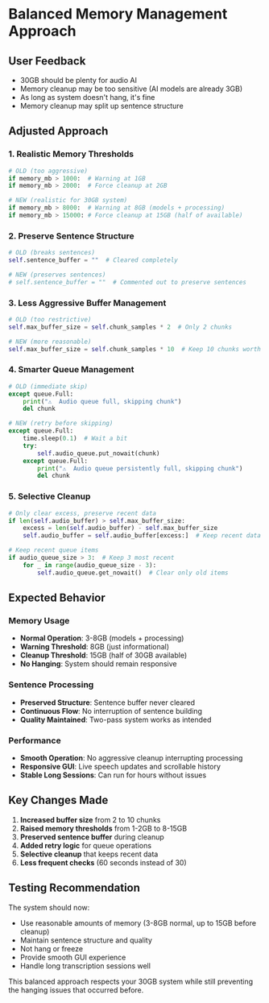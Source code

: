 # Balanced Memory Management Approach

## User Feedback
- 30GB should be plenty for audio AI
- Memory cleanup may be too sensitive (AI models are already 3GB)
- As long as system doesn't hang, it's fine
- Memory cleanup may split up sentence structure

## Adjusted Approach

### 1. **Realistic Memory Thresholds**
```python
# OLD (too aggressive)
if memory_mb > 1000:  # Warning at 1GB
if memory_mb > 2000:  # Force cleanup at 2GB

# NEW (realistic for 30GB system)
if memory_mb > 8000:  # Warning at 8GB (models + processing)
if memory_mb > 15000: # Force cleanup at 15GB (half of available)
```

### 2. **Preserve Sentence Structure**
```python
# OLD (breaks sentences)
self.sentence_buffer = ""  # Cleared completely

# NEW (preserves sentences)
# self.sentence_buffer = ""  # Commented out to preserve sentences
```

### 3. **Less Aggressive Buffer Management**
```python
# OLD (too restrictive)
self.max_buffer_size = self.chunk_samples * 2  # Only 2 chunks

# NEW (more reasonable)
self.max_buffer_size = self.chunk_samples * 10  # Keep 10 chunks worth
```

### 4. **Smarter Queue Management**
```python
# OLD (immediate skip)
except queue.Full:
    print("⚠️  Audio queue full, skipping chunk")
    del chunk

# NEW (retry before skipping)
except queue.Full:
    time.sleep(0.1)  # Wait a bit
    try:
        self.audio_queue.put_nowait(chunk)
    except queue.Full:
        print("⚠️  Audio queue persistently full, skipping chunk")
        del chunk
```

### 5. **Selective Cleanup**
```python
# Only clear excess, preserve recent data
if len(self.audio_buffer) > self.max_buffer_size:
    excess = len(self.audio_buffer) - self.max_buffer_size
    self.audio_buffer = self.audio_buffer[excess:]  # Keep recent data

# Keep recent queue items
if audio_queue_size > 3:  # Keep 3 most recent
    for _ in range(audio_queue_size - 3):
        self.audio_queue.get_nowait()  # Clear only old items
```

## Expected Behavior

### Memory Usage
- **Normal Operation**: 3-8GB (models + processing)
- **Warning Threshold**: 8GB (just informational)
- **Cleanup Threshold**: 15GB (half of 30GB available)
- **No Hanging**: System should remain responsive

### Sentence Processing
- **Preserved Structure**: Sentence buffer never cleared
- **Continuous Flow**: No interruption of sentence building
- **Quality Maintained**: Two-pass system works as intended

### Performance
- **Smooth Operation**: No aggressive cleanup interrupting processing
- **Responsive GUI**: Live speech updates and scrollable history
- **Stable Long Sessions**: Can run for hours without issues

## Key Changes Made

1. **Increased buffer size** from 2 to 10 chunks
2. **Raised memory thresholds** from 1-2GB to 8-15GB
3. **Preserved sentence buffer** during cleanup
4. **Added retry logic** for queue operations
5. **Selective cleanup** that keeps recent data
6. **Less frequent checks** (60 seconds instead of 30)

## Testing Recommendation

The system should now:
- Use reasonable amounts of memory (3-8GB normal, up to 15GB before cleanup)
- Maintain sentence structure and quality
- Not hang or freeze
- Provide smooth GUI experience
- Handle long transcription sessions well

This balanced approach respects your 30GB system while still preventing the hanging issues that occurred before.
